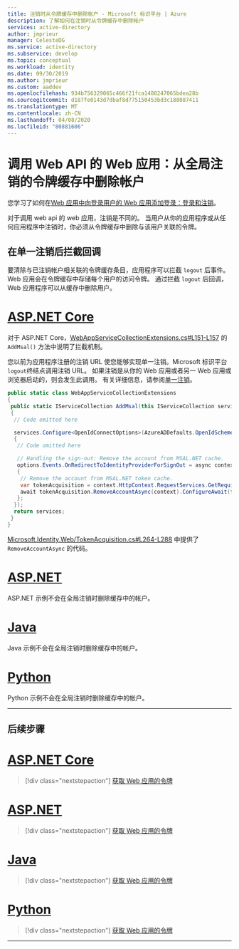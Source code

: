 ```yaml
---
title: 注销时从令牌缓存中删除帐户 - Microsoft 标识平台 | Azure
description: 了解如何在注销时从令牌缓存中删除帐户
services: active-directory
author: jmprieur
manager: CelesteDG
ms.service: active-directory
ms.subservice: develop
ms.topic: conceptual
ms.workload: identity
ms.date: 09/30/2019
ms.author: jmprieur
ms.custom: aaddev
ms.openlocfilehash: 934b756329065c466f21fca1480247065bdea28b
ms.sourcegitcommit: d187fe0143d7dbaf8d775150453bd3c188087411
ms.translationtype: MT
ms.contentlocale: zh-CN
ms.lasthandoff: 04/08/2020
ms.locfileid: "80881606"
---
```

# <a name="a-web-app-that-calls-web-apis-remove-accounts-from-the-token-cache-on-global-sign-out"></a>调用 Web API 的 Web 应用：从全局注销的令牌缓存中删除帐户

您学习了如何在[Web 应用中向登录用户的 Web 应用添加登录：登录和注销](scenario-web-app-sign-user-sign-in.md)。

对于调用 web api 的 web 应用，注销是不同的。 当用户从你的应用程序或从任何应用程序中注销时，你必须从令牌缓存中删除与该用户关联的令牌。

## <a name="intercept-the-callback-after-single-sign-out"></a>在单一注销后拦截回调

要清除与已注销帐户相关联的令牌缓存条目，应用程序可以拦截 `logout` 后事件。 Web 应用会在令牌缓存中存储每个用户的访问令牌。 通过拦截 `logout` 后回调，Web 应用程序可以从缓存中删除用户。

# <a name="aspnet-core"></a>[ASP.NET Core](#tab/aspnetcore)

对于 ASP.NET Core，[WebAppServiceCollectionExtensions.cs#L151-L157](https://github.com/Azure-Samples/active-directory-aspnetcore-webapp-openidconnect-v2/blob/db7f74fd7e65bab9d21092ac1b98a00803e5ceb2/Microsoft.Identity.Web/WebAppServiceCollectionExtensions.cs#L151-L157) 的 `AddMsal()` 方法中说明了拦截机制。

您以前为应用程序注册的注销 URL 使您能够实现单一注销。Microsoft 标识平台`logout`终结点调用注销 URL。 如果注销是从你的 Web 应用或者另一 Web 应用或浏览器启动的，则会发生此调用。 有关详细信息，请参阅[单一注销](v2-protocols-oidc.md#single-sign-out)。

```csharp
public static class WebAppServiceCollectionExtensions
{
 public static IServiceCollection AddMsal(this IServiceCollection services, IConfiguration configuration, IEnumerable<string> initialScopes, string configSectionName = "AzureAd")
 {
  // Code omitted here

  services.Configure<OpenIdConnectOptions>(AzureADDefaults.OpenIdScheme, options =>
  {
   // Code omitted here

   // Handling the sign-out: Remove the account from MSAL.NET cache.
   options.Events.OnRedirectToIdentityProviderForSignOut = async context =>
   {
    // Remove the account from MSAL.NET token cache.
    var tokenAcquisition = context.HttpContext.RequestServices.GetRequiredService<ITokenAcquisition>();
    await tokenAcquisition.RemoveAccountAsync(context).ConfigureAwait(false);
   };
  });
  return services;
 }
}
```

[Microsoft.Identity.Web/TokenAcquisition.cs#L264-L288](https://github.com/Azure-Samples/active-directory-aspnetcore-webapp-openidconnect-v2/blob/db7f74fd7e65bab9d21092ac1b98a00803e5ceb2/Microsoft.Identity.Web/TokenAcquisition.cs#L264-L288) 中提供了 `RemoveAccountAsync` 的代码。

# <a name="aspnet"></a>[ASP.NET](#tab/aspnet)

ASP.NET 示例不会在全局注销时删除缓存中的帐户。

# <a name="java"></a>[Java](#tab/java)

Java 示例不会在全局注销时删除缓存中的帐户。

# <a name="python"></a>[Python](#tab/python)

Python 示例不会在全局注销时删除缓存中的帐户。

---

## <a name="next-steps"></a>后续步骤

# <a name="aspnet-core"></a>[ASP.NET Core](#tab/aspnetcore)

> [!div class="nextstepaction"]
> [获取 Web 应用的令牌](https://docs.microsoft.com/azure/active-directory/develop/scenario-web-app-call-api-acquire-token?tabs=aspnetcore)

# <a name="aspnet"></a>[ASP.NET](#tab/aspnet)

> [!div class="nextstepaction"]
> [获取 Web 应用的令牌](https://docs.microsoft.com/azure/active-directory/develop/scenario-web-app-call-api-acquire-token?tabs=aspnet)

# <a name="java"></a>[Java](#tab/java)

> [!div class="nextstepaction"]
> [获取 Web 应用的令牌](https://docs.microsoft.com/azure/active-directory/develop/scenario-web-app-call-api-acquire-token?tabs=java)

# <a name="python"></a>[Python](#tab/python)

> [!div class="nextstepaction"]
> [获取 Web 应用的令牌](https://docs.microsoft.com/azure/active-directory/develop/scenario-web-app-call-api-acquire-token?tabs=python)

---
